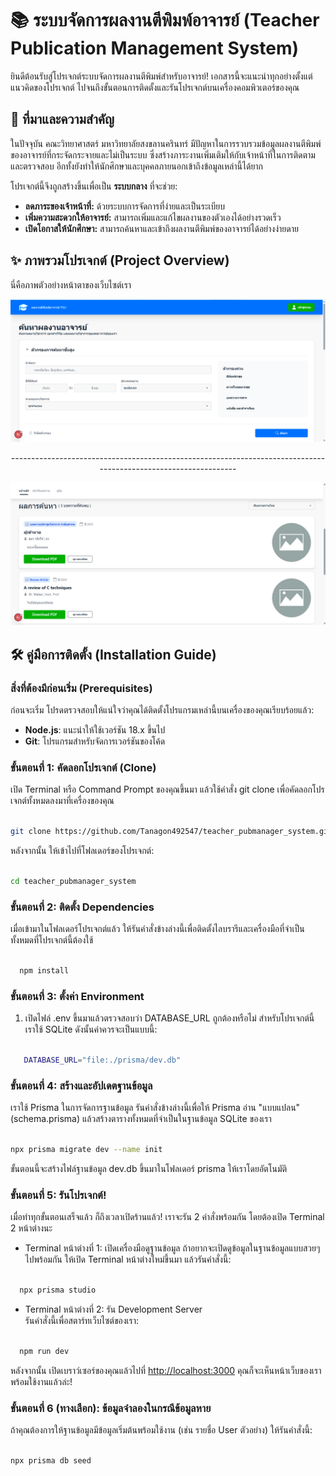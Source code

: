 # **📚 ระบบจัดการผลงานตีพิมพ์อาจารย์ (Teacher Publication Management System)**

ยินดีต้อนรับสู่โปรเจกต์ระบบจัดการผลงานตีพิมพ์สำหรับอาจารย์\! เอกสารนี้จะแนะนำทุกอย่างตั้งแต่แนวคิดของโปรเจกต์ ไปจนถึงขั้นตอนการติดตั้งและรันโปรเจกต์บนเครื่องคอมพิวเตอร์ของคุณ

## **🎯 ที่มาและความสำคัญ**

ในปัจจุบัน คณะวิทยาศาสตร์ มหาวิทยาลัยสงขลานครินทร์ มีปัญหาในการรวบรวมข้อมูลผลงานตีพิมพ์ของอาจารย์ที่กระจัดกระจายและไม่เป็นระบบ ซึ่งสร้างภาระงานเพิ่มเติมให้กับเจ้าหน้าที่ในการติดตามและตรวจสอบ อีกทั้งยังทำให้นักศึกษาและบุคคลภายนอกเข้าถึงข้อมูลเหล่านี้ได้ยาก

โปรเจกต์นี้จึงถูกสร้างขึ้นเพื่อเป็น **ระบบกลาง** ที่จะช่วย:

* **ลดภาระของเจ้าหน้าที่:** ด้วยระบบการจัดการที่ง่ายและเป็นระเบียบ  
* **เพิ่มความสะดวกให้อาจารย์:** สามารถเพิ่มและแก้ไขผลงานของตัวเองได้อย่างรวดเร็ว  
* **เปิดโอกาสให้นักศึกษา:** สามารถค้นหาและเข้าถึงผลงานตีพิมพ์ของอาจารย์ได้อย่างง่ายดาย

## **✨ ภาพรวมโปรเจกต์ (Project Overview)**

นี่คือภาพตัวอย่างหน้าตาของเว็บไซต์เรา

<div align="center">  
  <img src="/public/screens/1.png" alt="ภาพตัวอย่างโปรเจกต์" width="700" />

</div>
<div align="center"> 
<p>----------------------------------------------------------------------------------------------------------------</p>
</div>
<div align="center">
   <img src="/public/screens/2.png" alt="ภาพตัวอย่างโปรเจกต์" width="700" />  
</div>

## **🛠️ คู่มือการติดตั้ง (Installation Guide)**

### **สิ่งที่ต้องมีก่อนเริ่ม (Prerequisites)**

ก่อนจะเริ่ม โปรดตรวจสอบให้แน่ใจว่าคุณได้ติดตั้งโปรแกรมเหล่านี้บนเครื่องของคุณเรียบร้อยแล้ว:

* **Node.js**: แนะนำให้ใช้เวอร์ชัน 18.x ขึ้นไป  
* **Git**: โปรแกรมสำหรับจัดการเวอร์ชันของโค้ด

### **ขั้นตอนที่ 1: คัดลอกโปรเจกต์ (Clone)**

เปิด Terminal หรือ Command Prompt ของคุณขึ้นมา แล้วใช้คำสั่ง git clone เพื่อคัดลอกโปรเจกต์ทั้งหมดลงมาที่เครื่องของคุณ

```bash

git clone https://github.com/Tanagon492547/teacher_pubmanager_system.git

``` 

หลังจากนั้น ให้เข้าไปที่โฟลเดอร์ของโปรเจกต์:

```bash

cd teacher_pubmanager_system

```

### **ขั้นตอนที่ 2: ติดตั้ง Dependencies**

เมื่อเข้ามาในโฟลเดอร์โปรเจกต์แล้ว ให้รันคำสั่งข้างล่างนี้เพื่อติดตั้งไลบรารีและเครื่องมือที่จำเป็นทั้งหมดที่โปรเจกต์นี้ต้องใช้

```bash

  npm install

```

### **ขั้นตอนที่ 3: ตั้งค่า Environment**

1. เปิดไฟล์ .env ขึ้นมาแล้วตรวจสอบว่า DATABASE_URL ถูกต้องหรือไม่ สำหรับโปรเจกต์นี้ เราใช้ SQLite ดังนั้นค่าควรจะเป็นแบบนี้:  

```bash

   DATABASE_URL="file:./prisma/dev.db"

```

### **ขั้นตอนที่ 4: สร้างและอัปเดตฐานข้อมูล**

เราใช้ Prisma ในการจัดการฐานข้อมูล รันคำสั่งข้างล่างนี้เพื่อให้ Prisma อ่าน "แบบแปลน" (schema.prisma) แล้วสร้างตารางทั้งหมดที่จำเป็นในฐานข้อมูล SQLite ของเรา

```bash

npx prisma migrate dev --name init

```

ขั้นตอนนี้จะสร้างไฟล์ฐานข้อมูล dev.db ขึ้นมาในโฟลเดอร์ prisma ให้เราโดยอัตโนมัติ

### **ขั้นตอนที่ 5: รันโปรเจกต์\!**

เมื่อทำทุกขั้นตอนเสร็จแล้ว ก็ถึงเวลาเปิดร้านแล้ว\! เราจะรัน 2 คำสั่งพร้อมกัน โดยต้องเปิด Terminal 2 หน้าต่างนะ

* Terminal หน้าต่างที่ 1: เปิดเครื่องมือดูฐานข้อมูล
  ถ้าอยากจะเปิดดูข้อมูลในฐานข้อมูลแบบสวยๆ ไปพร้อมกัน ให้เปิด Terminal หน้าต่างใหม่ขึ้นมา แล้วรันคำสั่งนี้:  

```bash

  npx prisma studio

```
* Terminal หน้าต่างที่ 2: รัน Development Server  
  รันคำสั่งนี้เพื่อสตาร์ทเว็บไซต์ของเรา:  

```bash

  npm run dev

```

  หลังจากนั้น เปิดเบราว์เซอร์ของคุณแล้วไปที่ [http://localhost:3000](https://www.google.com/search?q=http://localhost:3000) คุณก็จะเห็นหน้าเว็บของเราพร้อมใช้งานแล้วล่ะ\!

### **ขั้นตอนที่ 6 (ทางเลือก): ข้อมูลจำลองในกรณีข้อมูลหาย**

ถ้าคุณต้องการให้ฐานข้อมูลมีข้อมูลเริ่มต้นพร้อมใช้งาน (เช่น รายชื่อ User ตัวอย่าง) ให้รันคำสั่งนี้:

```bash

npx prisma db seed  

```